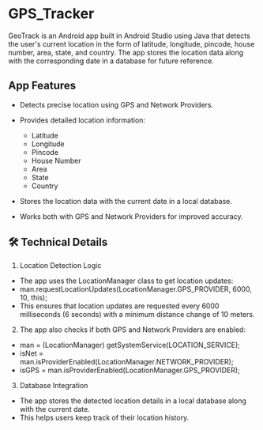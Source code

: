 # GPS_Tracker

GeoTrack is an Android app built in Android Studio using Java that detects the user's current location in the form of latitude, longitude, pincode, house number, area, state, and country. The app stores the location data along with the corresponding date in a database for future reference.

## App Features

- Detects precise location using GPS and Network Providers.

- Provides detailed location information:
  - Latitude
  - Longitude
  - Pincode
  - House Number
  - Area
  - State
  - Country

- Stores the location data with the current date in a local database.

- Works both with GPS and Network Providers for improved accuracy.

## 🛠️ Technical Details

1. Location Detection Logic

- The app uses the LocationManager class to get location updates:
- man.requestLocationUpdates(LocationManager.GPS_PROVIDER, 6000, 10, this);
- This ensures that location updates are requested every 6000 milliseconds (6 seconds) with a minimum distance change of 10 meters.

2. The app also checks if both GPS and Network Providers are enabled:

- man = (LocationManager) getSystemService(LOCATION_SERVICE);
- isNet = man.isProviderEnabled(LocationManager.NETWORK_PROVIDER);
- isGPS = man.isProviderEnabled(LocationManager.GPS_PROVIDER);

3. Database Integration

- The app stores the detected location details in a local database along with the current date. 
- This helps users keep track of their location history.

